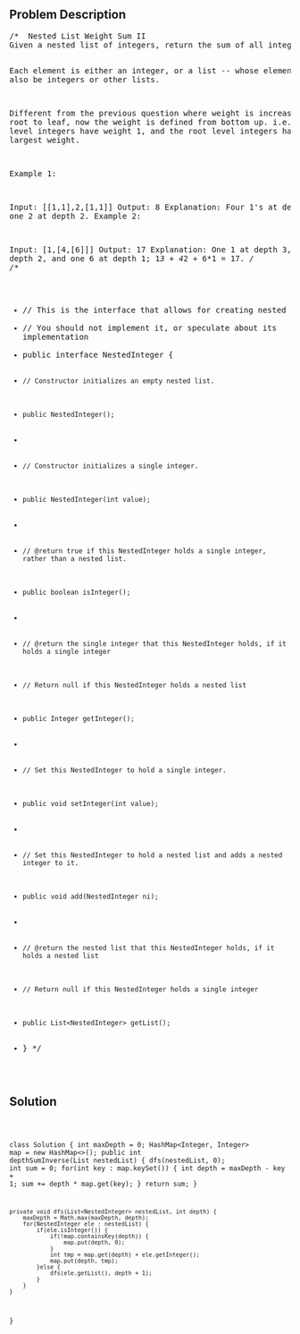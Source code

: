 <!--
<style>
  body { font-family: Arial, sans-serif; }
  .container { max-width: 1000px; margin: auto; padding: 20px; }
  .comment-block { background-color: #f9f9f9; padding: 10px; border-left: 5px solid #ccc; }
  .code-block { background-color: #f4f4f4; padding: 10px; border: 1px solid #ddd; }
</style>
-->

<div class='container'>
<h2>Problem Description</h2>
<div class='comment-block'>
<pre>
/*  Nested List Weight Sum II
Given a nested list of integers, return the sum of all integers in the list weighted by their depth.

Each element is either an integer, or a list -- whose elements may also be integers or other lists.

Different from the previous question where weight is increasing from root to leaf, now the weight 
is defined from bottom up. i.e., the leaf level integers have weight 1, and the root level integers have the largest weight.

Example 1:

Input: [[1,1],2,[1,1]]
Output: 8 
Explanation: Four 1's at depth 1, one 2 at depth 2.
Example 2:

Input: [1,[4,[6]]]
Output: 17 
Explanation: One 1 at depth 3, one 4 at depth 2, and one 6 at depth 1; 1*3 + 4*2 + 6*1 = 17.
*/
/**
 * // This is the interface that allows for creating nested lists.
 * // You should not implement it, or speculate about its implementation
 * public interface NestedInteger {
 *     // Constructor initializes an empty nested list.
 *     public NestedInteger();
 *
 *     // Constructor initializes a single integer.
 *     public NestedInteger(int value);
 *
 *     // @return true if this NestedInteger holds a single integer, rather than a nested list.
 *     public boolean isInteger();
 *
 *     // @return the single integer that this NestedInteger holds, if it holds a single integer
 *     // Return null if this NestedInteger holds a nested list
 *     public Integer getInteger();
 *
 *     // Set this NestedInteger to hold a single integer.
 *     public void setInteger(int value);
 *
 *     // Set this NestedInteger to hold a nested list and adds a nested integer to it.
 *     public void add(NestedInteger ni);
 *
 *     // @return the nested list that this NestedInteger holds, if it holds a nested list
 *     // Return null if this NestedInteger holds a single integer
 *     public List<NestedInteger> getList();
 * }
 */
</pre>
</div>

<h2>Solution</h2>
<div class='code-block'>
<pre><code class='language-java'>

class Solution {
    int maxDepth = 0;
    HashMap<Integer, Integer> map = new HashMap<>();
    public int depthSumInverse(List<NestedInteger> nestedList) {
        dfs(nestedList, 0);
        int sum = 0;
        for(int key : map.keySet()) {
            int depth = maxDepth - key + 1;
            sum += depth * map.get(key);
        }
        return sum;
    }
    
    private void dfs(List<NestedInteger> nestedList, int depth) {
        maxDepth = Math.max(maxDepth, depth);
        for(NestedInteger ele : nestedList) {
            if(ele.isInteger()) {
                if(!map.containsKey(depth)) {
                    map.put(depth, 0);
                }
                int tmp = map.get(depth) + ele.getInteger();
                map.put(depth, tmp);
            }else {
                dfs(ele.getList(), depth + 1);
            }
        }
    }
}</code></pre>
</div>
</div>
